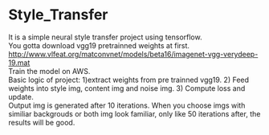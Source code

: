 # Style_Transfer
It is a simple neural style transfer project using tensorflow.  
You gotta download vgg19 pretrainned weights at first. http://www.vlfeat.org/matconvnet/models/beta16/imagenet-vgg-verydeep-19.mat  
Train the model on AWS.  
Basic logic of project: 1)extract weights from pre trainned vgg19. 2) Feed weights into style img, content img and noise img. 3) Compute loss and update.  
Output img is generated after 10 iterations. When you choose imgs with similiar backgrouds or both img look familiar, only like 50 iterations after, the results will be good.
